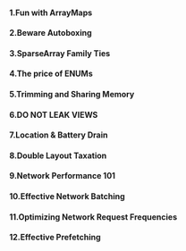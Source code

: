 #### 1.Fun with ArrayMaps


#### 2.Beware Autoboxing


#### 3.SparseArray Family Ties


#### 4.The price of ENUMs


#### 5.Trimming and Sharing Memory


#### 6.DO NOT LEAK VIEWS


#### 7.Location & Battery Drain



#### 8.Double Layout Taxation


#### 9.Network Performance 101



#### 10.Effective Network Batching


#### 11.Optimizing Network Request Frequencies


#### 12.Effective Prefetching
